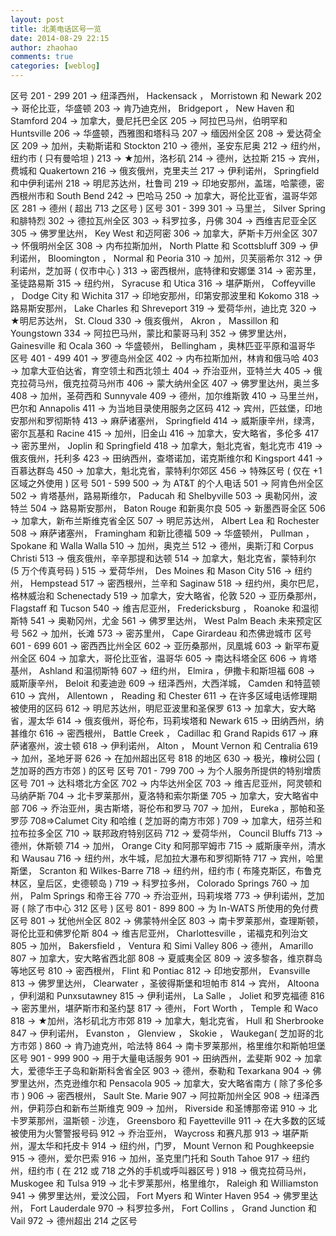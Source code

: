 ```yaml
---
layout: post
title: 北美电话区号一览
date: 2014-08-29 22:15
author: zhaohao
comments: true
categories: [weblog]
---
```

区号 201 - 299
201 → 纽泽西州， Hackensack ， Morristown 和 Newark
202 → 哥伦比亚，华盛顿
203 → 肯乃迪克州， Bridgeport ， New Haven 和 Stamford
204 → 加拿大，曼尼托巴全区
205 → 阿拉巴马州，伯明罕和 Huntsville
206 → 华盛顿，西雅图和塔科马
207 → 缅因州全区
208 → 爱达荷全区
209 → 加州，夫勒斯诺和 Stockton
210 → 德州，圣安东尼奥
212 → 纽约州，纽约市 ( 只有曼哈坦 )
213 →  ★加州，洛杉矶
214 → 德州，达拉斯
215 → 宾州，费城和 Quakertown
216 → 俄亥俄州，克里夫兰
217 → 伊利诺州， Springfield 和中伊利诺州
218 → 明尼苏达州，杜鲁司
219 → 印地安那州，盖瑞，哈蒙德，密西根州市和 South Bend
242 → 巴哈马
250 → 加拿大，哥伦比亚省，温哥华郊区
281 → 德州 ( 超出 713 之区号 )
区号 301 - 399
301 → 马里兰， Silver Spring 和腓特烈
302 → 德拉瓦州全区
303 → 科罗拉多，丹佛
304 → 西维吉尼亚全区
305 → 佛罗里达州， Key West 和迈阿密
306 → 加拿大，萨斯卡万州全区
307 → 怀俄明州全区
308 → 内布拉斯加州， North Platte 和 Scottsbluff
309 → 伊利诺州， Bloomington ， Normal 和 Peoria
310 → 加州，贝芙丽希尔
312 → 伊利诺州，芝加哥 ( 仅市中心 )
313 → 密西根州，底特律和安娜堡
314 → 密苏里，圣徒路易斯
315 → 纽约州， Syracuse 和 Utica
316 → 堪萨斯州， Coffeyville ， Dodge City 和 Wichita
317 → 印地安那州，印第安那波里和 Kokomo
318 → 路易斯安那州， Lake Charles 和 Shreveport
319 → 爱荷华州，迪比克
320 →  ★明尼苏达州， St. Cloud
330 → 俄亥俄州， Akron ， Massillon 和 Youngstown
334 → 阿拉巴马州，蒙比和蒙哥马利
352 → 佛罗里达州， Gainesville 和 Ocala
360 → 华盛顿州， Bellingham ，奥林匹亚平原和温哥华
区号 401 - 499
401 → 罗德岛州全区
402 → 内布拉斯加州，林肯和俄马哈
403 → 加拿大亚伯达省，育空领土和西北领土
404 → 乔治亚州，亚特兰大
405 → 俄克拉荷马州，俄克拉荷马州市
406 → 蒙大纳州全区
407 → 佛罗里达州，奥兰多
408 → 加州，圣荷西和 Sunnyvale
409 → 德州，加尔维斯敦
410 → 马里兰州，巴尔和 Annapolis
411 → 为当地目录使用服务之区码
412 → 宾州，匹兹堡，印地安那州和罗彻斯特
413 → 麻萨诸塞州， Springfield
414 → 威斯康辛州，绿湾，密尔瓦基和 Racine
415 → 加州，旧金山
416 → 加拿大，安大略省，多伦多
417 → 密苏里州， Joplin 和 Springfield
418 → 加拿大，魁北克省，魁北克市
419 → 俄亥俄州，托利多
423 → 田纳西州，查塔诺加，诺克斯维尔和 Kingsport
441 → 百慕达群岛
450 → 加拿大，魁北克省，蒙特利尔郊区
456 → 特殊区号 ( 仅在 +1 区域之外使用 )
区号 501 - 599
500 → 为 AT&amp;T 的个人电话
501 → 阿肯色州全区
502 → 肯塔基州，路易斯维尔， Paducah 和 Shelbyville
503 → 奥勒冈州，波特兰
504 → 路易斯安那州， Baton Rouge 和新奥尔良
505 → 新墨西哥全区
506 → 加拿大，新布兰斯维克省全区
507 → 明尼苏达州， Albert Lea 和 Rochester
508 → 麻萨诸塞州， Framingham 和新比德福
509 → 华盛顿州， Pullman ， Spokane 和 Walla Walla
510 → 加州，奥克兰
512 → 德州，奥斯汀和 Corpus Christi
513 → 俄亥俄州，辛辛那提和达顿
514 → 加拿大，魁北克省，蒙特利尔 (5 万个传真号码 )
515 → 爱荷华州， Des Moines 和 Mason City
516 → 纽约州， Hempstead
517 → 密西根州，兰辛和 Saginaw
518 → 纽约州，奥尔巴尼，格林威治和 Schenectady
519 → 加拿大，安大略省，伦敦
520 → 亚历桑那州， Flagstaff 和 Tucson
540 → 维吉尼亚州， Fredericksburg ， Roanoke 和温彻斯特
541 → 奥勒冈州，尤金
561 → 佛罗里达州， West Palm Beach 未来预定区号
562 → 加州，长滩
573 → 密苏里州， Cape Girardeau 和杰佛逊城市
区号 601 - 699
601 → 密西西比州全区
602 → 亚历桑那州，凤凰城
603 → 新罕布夏州全区
604 → 加拿大，哥伦比亚省，温哥华
605 → 南达科塔全区
606 → 肯塔基州， Ashland 和温彻斯特
607 → 纽约州， Elmira ，伊撒卡和斯坦福
608 → 威斯康辛州， Beloit 和麦迪逊
609 → 纽泽西州，大西洋城， Camden 和特蓝顿
610 → 宾州， Allentown ， Reading 和 Chester
611 → 在许多区域电话修理期被使用的区码
612 → 明尼苏达州，明尼亚波里和圣保罗
613 → 加拿大，安大略省，渥太华
614 → 俄亥俄州，哥伦布，玛莉埃塔和 Newark
615 → 田纳西州，纳甚维尔
616 → 密西根州， Battle Creek ， Cadillac 和 Grand Rapids
617 → 麻萨诸塞州，波士顿
618 → 伊利诺州， Alton ， Mount Vernon 和 Centralia
619 → 加州，圣地牙哥
626 → 在加州超出区号 818 的地区
630 → 极光，橡树公园 ( 芝加哥的西方市郊 ) 的区号
区号 701 - 799
700 → 为个人服务所提供的特别增质区号
701 → 达科塔北方全区
702 → 内华达州全区
703 → 维吉尼亚州，阿灵顿和马纳萨斯
704 → 北卡罗莱那州，夏洛特和索尔斯堡
705 → 加拿大，安大略省中部
706 → 乔治亚州，奥古斯塔，哥伦布和罗马
707 → 加州， Eureka ，那帕和圣罗莎
708=>Calumet City 和哈维 ( 芝加哥的南方市郊 )
709 → 加拿大，纽芬兰和拉布拉多全区
710 → 联邦政府特别区码
712 → 爱荷华州， Council Bluffs
713 → 德州，休斯顿
714 → 加州， Orange City 和阿那罕姆市
715 → 威斯康辛州，清水和 Wausau
716 → 纽约州，水牛城，尼加拉大瀑布和罗彻斯特
717 → 宾州，哈里斯堡， Scranton 和 Wilkes-Barre
718 → 纽约州，纽约市 ( 布隆克斯区，布鲁克林区，皇后区，史德顿岛 )
719 → 科罗拉多州， Colorado Springs
760 → 加州， Palm Springs 和帝王谷
770 → 乔治亚州，玛莉埃塔
773 → 伊利诺州，芝加哥 ( 除了市中心 312 区号 )
区号 801 - 899
800 → 为 In-WATS 所使用的免付费区号
801 → 犹他州全区
802 → 佛蒙特州全区
803 → 南卡罗莱那州，查理斯顿，哥伦比亚和佛罗伦斯
804 → 维吉尼亚州， Charlottesville ，诺福克和列治文
805 → 加州， Bakersfield ， Ventura 和 Simi Valley
806 → 德州， Amarillo
807 → 加拿大，安大略省西北部
808 → 夏威夷全区
809 → 波多黎各，维京群岛等地区号
810 → 密西根州， Flint 和 Pontiac
812 → 印地安那州， Evansville
813 → 佛罗里达州， Clearwater ，圣彼得斯堡和坦帕市
814 → 宾州， Altoona ，伊利湖和 Punxsutawney
815 → 伊利诺州， La Salle ， Joliet 和罗克福德
816 → 密苏里州，堪萨斯市和圣约瑟
817 → 德州， Fort Worth ， Temple 和 Waco
818 →  ★加州，洛杉矶北方市郊
819 → 加拿大，魁北克省， Hull 和 Sherbrooke
847 → 伊利诺州， Evanston ， Glenview ， Skokie ， Waukegan( 芝加哥的北方市郊 )
860 → 肯乃迪克州，哈法特
864 → 南卡罗莱那州，格里维尔和斯帕坦堡
区号 901 - 999
900 → 用于大量电话服务
901 → 田纳西州，孟斐斯
902 → 加拿大，爱德华王子岛和新斯科舍省全区
903 → 德州，泰勒和 Texarkana
904 → 佛罗里达州，杰克逊维尔和 Pensacola
905 → 加拿大，安大略省南方 ( 除了多伦多市 )
906 → 密西根州， Sault Ste. Marie
907 → 阿拉斯加州全区
908 → 纽泽西州，伊莉莎白和新布兰斯维克
909 → 加州， Riverside 和圣博那帝诺
910 → 北卡罗莱那州，温斯顿 - 沙连， Greensboro 和 Fayetteville
911 → 在大多数的区域被使用为火警警报号码
912 → 乔治亚州， Waycross 和赛凡那
913 → 堪萨斯州，渥太华和托皮卡
914 → 纽约州，门罗， Mount Vernon 和 Poughkeepsie
915 → 德州，爱尔巴索
916 → 加州，圣克里门托和 South Tahoe
917 → 纽约州，纽约市 ( 在 212 或 718 之外的手机或呼叫器区号 )
918 → 俄克拉荷马州， Muskogee 和 Tulsa
919 → 北卡罗莱那州，格里维尔， Raleigh 和 Williamston
941 → 佛罗里达州，爱汶公园， Fort Myers 和 Winter Haven
954 → 佛罗里达州， Fort Lauderdale
970 → 科罗拉多州， Fort Collins ， Grand Junction 和 Vail
972 → 德州超出 214 之区号
